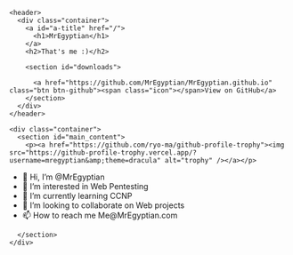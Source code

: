 <!DOCTYPE html>
<html lang="en-US">
  <head>
    <meta charset='utf-8'>
    <meta http-equiv="X-UA-Compatible" content="IE=edge">
    <meta name="viewport" content="width=device-width, initial-scale=1">
    <link rel="stylesheet" href="/assets/css/style.css?v=a870bc2ccf4b49d42ae337e6cd7c5b121f7d7389">
    <!-- start custom head snippets, customize with your own _includes/head-custom.html file -->

<!-- Setup theme-color -->
<!-- start theme color meta headers -->
<meta name="theme-color" content="#151515">
<meta name="msapplication-navbutton-color" content="#151515">
<meta name="apple-mobile-web-app-status-bar-style" content="black-translucent">
<!-- end theme color meta headers -->


<!-- Setup Google Analytics -->



<!-- You can set your favicon here -->
<!-- link rel="shortcut icon" type="image/x-icon" href="/favicon.ico" -->

<!-- end custom head snippets -->


<!-- Begin Jekyll SEO tag v2.8.0 -->
<title>MrEgyptian | That’s me :)</title>
<meta name="generator" content="Jekyll v3.9.3" />
<meta property="og:title" content="MrEgyptian" />
<meta property="og:locale" content="en_US" />
<meta name="description" content="That’s me :)" />
<meta property="og:description" content="That’s me :)" />
<link rel="canonical" href="https://mregyptian.github.io/" />
<meta property="og:url" content="https://mregyptian.github.io/" />
<meta property="og:site_name" content="MrEgyptian" />
<meta property="og:type" content="website" />
<meta name="twitter:card" content="summary" />
<meta property="twitter:title" content="MrEgyptian" />
<script type="application/ld+json">
{"@context":"https://schema.org","@type":"WebSite","description":"That’s me :)","headline":"MrEgyptian","name":"MrEgyptian","url":"https://mregyptian.github.io/"}</script>
<!-- End Jekyll SEO tag -->

  </head>

  <body>

    <header>
      <div class="container">
        <a id="a-title" href="/">
          <h1>MrEgyptian</h1>
        </a>
        <h2>That's me :)</h2>

        <section id="downloads">
          
          <a href="https://github.com/MrEgyptian/MrEgyptian.github.io" class="btn btn-github"><span class="icon"></span>View on GitHub</a>
        </section>
      </div>
    </header>

    <div class="container">
      <section id="main_content">
        <p><a href="https://github.com/ryo-ma/github-profile-trophy"><img src="https://github-profile-trophy.vercel.app/?username=mregyptian&amp;theme=dracula" alt="trophy" /></a></p>

<ul>
  <li>👋 Hi, I’m @MrEgyptian</li>
  <li>👀 I’m interested in Web Pentesting</li>
  <li>🌱 I’m currently learning CCNP</li>
  <li>💞️ I’m looking to collaborate on Web projects</li>
  <li>📫 How to reach me Me@MrEgyptian.com</li>
</ul>

<!---
MrEgyptian/MrEgyptian is a ✨ special ✨ repository because its `README.md` (this file) appears on your GitHub profile.
You can click the Preview link to take a look at your changes.
--->

      </section>
    </div>
  </body>
</html>
